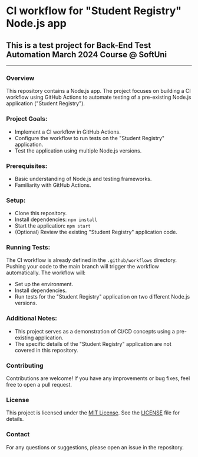 # CI workflow for "Student Registry" Node.js app
## This is a test project for Back-End Test Automation March 2024 Course @ SoftUni
---
### Overview
This repository contains a Node.js app. The project focuses on building a CI workflow using GitHub Actions to automate testing of a pre-existing Node.js application ("Student Registry").

### Project Goals:

- Implement a CI workflow in GitHub Actions.
- Configure the workflow to run tests on the "Student Registry" application.
- Test the application using multiple Node.js versions.

### Prerequisites:

- Basic understanding of Node.js and testing frameworks.
- Familiarity with GitHub Actions.
  
### Setup:

- Clone this repository.
- Install dependencies: `npm install`
- Start the application: `npm start`
- (Optional) Review the existing "Student Registry" application code.
### Running Tests:

The CI workflow is already defined in the `.github/workflows` directory. Pushing your code to the main branch will trigger the workflow automatically. The workflow will:

- Set up the environment.
- Install dependencies.
- Run tests for the "Student Registry" application on two different Node.js versions.
### Additional Notes:

- This project serves as a demonstration of CI/CD concepts using a pre-existing application.
- The specific details of the "Student Registry" application are not covered in this repository.

### Contributing
Contributions are welcome! If you have any improvements or bug fixes, feel free to open a pull request.

### License
This project is licensed under the [MIT License](LICENSE). See the [LICENSE](LICENSE) file for details.

### Contact
For any questions or suggestions, please open an issue in the repository.
